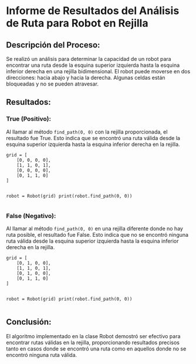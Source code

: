 
<h1>Informe de Resultados del Análisis de Ruta para Robot en Rejilla</h1>

<h2>Descripción del Proceso:</h2>
<p>Se realizó un análisis para determinar la capacidad de un robot para encontrar una ruta desde la esquina superior izquierda hasta la esquina inferior derecha en una rejilla bidimensional. El robot puede moverse en dos direcciones: hacia abajo y hacia la derecha. Algunas celdas están bloqueadas y no se pueden atravesar.</p>

<h2>Resultados:</h2>

<h3>True (Positivo):</h3>
<p>Al llamar al método <code>find_path(0, 0)</code> con la rejilla proporcionada, el resultado fue True. Esto indica que se encontró una ruta válida desde la esquina superior izquierda hasta la esquina inferior derecha en la rejilla.</p>
<pre><code>grid = [
    [0, 0, 0, 0],
    [1, 1, 0, 1],
    [0, 0, 0, 0],
    [0, 1, 1, 0]
]

robot = Robot(grid)
print(robot.find_path(0, 0))
</code></pre>

<h3>False (Negativo):</h3>
<p>Al llamar al método <code>find_path(0, 0)</code> en una rejilla diferente donde no hay ruta posible, el resultado fue False. Esto indica que no se encontró ninguna ruta válida desde la esquina superior izquierda hasta la esquina inferior derecha en la rejilla.</p>
<pre><code>grid = [
    [0, 1, 0, 0],
    [1, 1, 0, 1],
    [0, 1, 0, 0],
    [0, 1, 1, 0]
]

robot = Robot(grid)
print(robot.find_path(0, 0))
</code></pre>

<h2>Conclusión:</h2>
<p>El algoritmo implementado en la clase Robot demostró ser efectivo para encontrar rutas válidas en la rejilla, proporcionando resultados precisos tanto en casos donde se encontró una ruta como en aquellos donde no se encontró ninguna ruta válida.</p>
</body>
</html>
